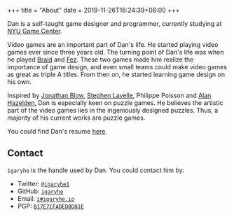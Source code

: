 +++
title = "About"
date = 2019-11-26T16:24:39+08:00
+++

Dan is a self-taught game designer and programmer, currently studying at [NYU Game Center](https://gamecenter.nyu.edu/).

Video games are an important part of Dan's life. He started playing video games ever since three years old. The turning point of Dan's life was when he played [Braid](http://braid-game.com/) and [Fez](http://www.fezgame.com/). These two games made him realize the importance of game design, and even small teams could make video games as great as triple A titles. From then on, he started learning game design on his own.

Inspired by [Jonathan Blow](https://twitter.com/Jonathan_Blow), [Stephen Lavelle](https://increpare.com/), Philippe Poisson and [Alan Hazelden](https://www.draknek.org/), Dan is especially keen on puzzle games. He believes the artistic part of the video games lies in the ingeniously designed puzzles. Thus, a majority of his current works are puzzle games.

You could find Dan's resume [here](/resume.pdf).

## Contact
`igaryhe` is the handle used by Dan. You could contact him by:
- Twitter: [`@igaryhe1`](https://twitter.com/igaryhe1)
- GitHub: [`igaryhe`](https://github.com/igaryhe)
- Email: [`i#igaryhe.io`](mailto:i@igaryhe.io)
- PGP: [`B17E7CFADED8D81E`](/pubkey.asc)
